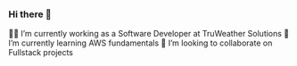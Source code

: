 ### Hi there 👋
👩‍💻 I’m currently working as a Software Developer at TruWeather Solutions
🌱 I’m currently learning AWS fundamentals 
👯 I’m looking to collaborate on Fullstack projects 
<!--
**shubhadamohite/shubhadamohite** is a ✨ _special_ ✨ repository because its `README.md` (this file) appears on your GitHub profile.

Here are some ideas to get you started:

- 🔭 I’m currently working on ...
- 🌱 I’m currently learning ...
- 👯 I’m looking to collaborate on ...
- 🤔 I’m looking for help with ...
- 💬 Ask me about ...
- 📫 How to reach me: ...
- 😄 Pronouns: ...
- ⚡ Fun fact: ...
-->
